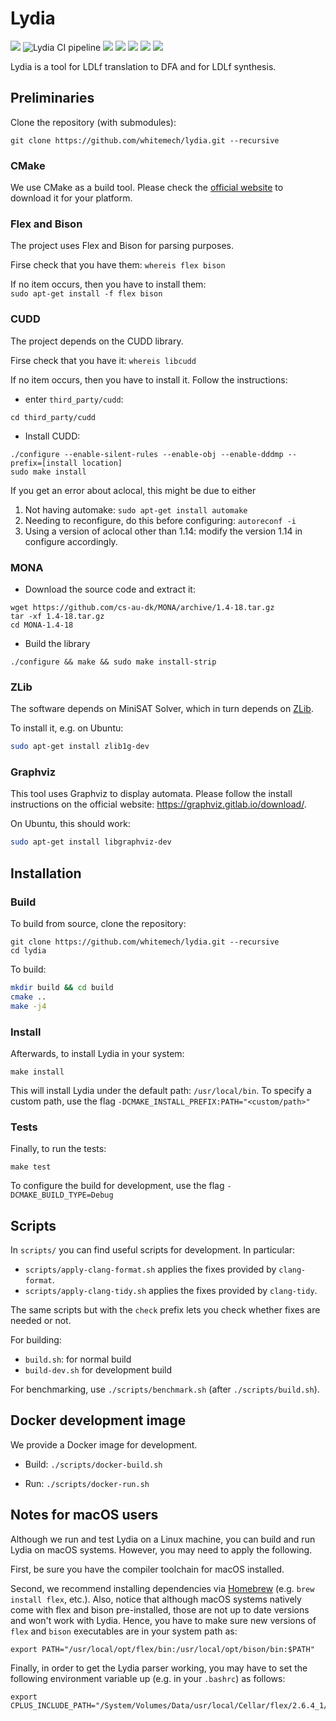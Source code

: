 # Lydia

![](https://img.shields.io/github/v/release/whitemech/lydia?sort=semver)
![Lydia CI pipeline](https://github.com/whitemech/lydia/workflows/Lydia%20CI%20pipeline/badge.svg)
![](https://codecov.io/gh/whitemech/lydia/branch/master/graph/badge.svg)
![](https://img.shields.io/badge/iso-c%2B%2B17-ff69b4)
[![](https://img.shields.io/badge/build-cmake-lightgrey)](cmake.org/)
[![](https://img.shields.io/badge/test-Catch2-yellow)](https://github.com/catchorg/Catch2/)
[![](https://img.shields.io/badge/license-LGPLv3%2B-blue)](./LICENSE)

Lydia is a tool for LDLf translation to DFA and for LDLf synthesis.

## Preliminaries

Clone the repository (with submodules):
```
git clone https://github.com/whitemech/lydia.git --recursive
```

### CMake
We use CMake as a build tool. Please 
check the [official website](https://cmake.org/)
to download it for your platform.

### Flex and Bison
The project uses Flex and Bison for parsing purposes.

Firse check that you have them: ```whereis flex bison```

If no item occurs, then you have to install them:  
```sudo apt-get install -f flex bison```


### CUDD

The project depends on the CUDD library.

Firse check that you have it:
```whereis libcudd```

If no item occurs, then you have to install it.
Follow the instructions:

- enter `third_party/cudd`:
```
cd third_party/cudd
``` 
- Install CUDD:
```
./configure --enable-silent-rules --enable-obj --enable-dddmp --prefix=[install location]
sudo make install
```
  If you get an error about aclocal, this might be due to either
  1. Not having automake: 
```sudo apt-get install automake```
  2. Needing to reconfigure, do this before configuring: 
```autoreconf -i```
  3. Using a version of aclocal other than 1.14:
     modify the version 1.14 in configure accordingly.

### MONA

- Download the source code and extract it:
```
wget https://github.com/cs-au-dk/MONA/archive/1.4-18.tar.gz
tar -xf 1.4-18.tar.gz
cd MONA-1.4-18
```

- Build the library
```
./configure && make && sudo make install-strip
```

### ZLib

The software depends on MiniSAT Solver, which in turn depends
on [ZLib](https://www.zlib.net/).

To install it, e.g. on Ubuntu:

```bash
sudo apt-get install zlib1g-dev
```

### Graphviz

This tool uses Graphviz to display automata.
Please follow the install instructions on the official website:
<https://graphviz.gitlab.io/download/>.

On Ubuntu, this should work:
```bash
sudo apt-get install libgraphviz-dev
```

## Installation

### Build

To build from source, clone the repository:
```
git clone https://github.com/whitemech/lydia.git --recursive
cd lydia
```

To build:

```bash
mkdir build && cd build
cmake ..
make -j4
```

### Install
Afterwards, to install Lydia in your system:
```
make install
```
This will install Lydia under the default path: `/usr/local/bin`. To specify a custom path, use the flag 
`-DCMAKE_INSTALL_PREFIX:PATH="<custom/path>"`

### Tests

Finally, to run the tests:
```
make test
```

To configure the build for development, 
use the flag `-DCMAKE_BUILD_TYPE=Debug`

## Scripts

In `scripts/` you can find useful scripts for development. In particular:

- `scripts/apply-clang-format.sh` applies the fixes provided by
  `clang-format`.
- `scripts/apply-clang-tidy.sh` applies the fixes provided by
  `clang-tidy`.
  
The same scripts but with the `check` prefix lets you check whether
fixes are needed or not.

For building:
- `build.sh`: for normal build
- `build-dev.sh` for development build

For benchmarking, use `./scripts/benchmark.sh` 
(after `./scripts/build.sh`). 

## Docker development image

We provide a Docker image for development.

- Build: `./scripts/docker-build.sh`

- Run: `./scripts/docker-run.sh`

## Notes for macOS users

Although we run and test Lydia on a Linux machine, you can build and run
Lydia on macOS systems. However, you may need to apply the following.
 
First, be sure you have the compiler toolchain for macOS installed.

Second, we recommend installing dependencies via [Homebrew](https://brew.sh/) (e.g. 
`brew install flex`, etc.). Also, notice that although macOS systems natively come with flex and bison pre-installed,
those are not up to date versions and won't work with Lydia. 
Hence, you have to make sure new versions of `flex` and `bison` executables are in your
system path as:
```
export PATH="/usr/local/opt/flex/bin:/usr/local/opt/bison/bin:$PATH"
```
Finally, in order to get the Lydia parser working, you may have to set the 
following environment variable up (e.g. in your `.bashrc`) as follows:

```
export CPLUS_INCLUDE_PATH="/System/Volumes/Data/usr/local/Cellar/flex/2.6.4_1/include/:$CPLUS_INCLUDE_PATH"
```
